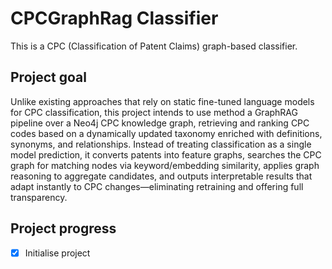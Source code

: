 # CPCGraphRag Classifier

This is a CPC (Classification of Patent Claims) graph-based classifier. 

## Project goal
Unlike existing approaches that rely on static fine-tuned language models for CPC classification, this project intends to use method a GraphRAG pipeline over a Neo4j CPC knowledge graph, retrieving and ranking CPC codes based on a dynamically updated taxonomy enriched with definitions, synonyms, and relationships. Instead of treating classification as a single model prediction, it converts patents into feature graphs, searches the CPC graph for matching nodes via keyword/embedding similarity, applies graph reasoning to aggregate candidates, and outputs interpretable results that adapt instantly to CPC changes—eliminating retraining and offering full transparency.

## Project progress

- [x] Initialise project
